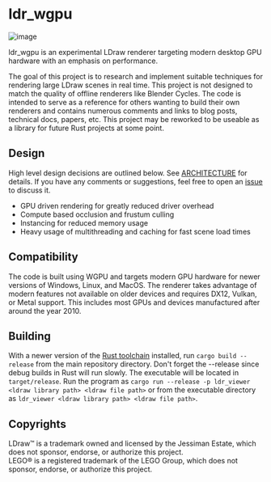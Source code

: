 # ldr_wgpu
![image](https://github.com/ScanMountGoat/ldr_wgpu/assets/23301691/d103781d-b0fa-4cf0-bc42-8b13ab42a459)

ldr_wgpu is an experimental LDraw renderer targeting modern desktop GPU hardware with an emphasis on performance.

The goal of this project is to research and implement suitable techniques for rendering large LDraw scenes in real time. This project is not designed to match the quality of offline renderers like Blender Cycles. The code is intended to serve as a reference for others wanting to build their own renderers and contains numerous comments and links to blog posts, technical docs, papers, etc. This project may be reworked to be useable as a library for future Rust projects at some point.

## Design
High level design decisions are outlined below. See [ARCHITECTURE](https://github.com/ScanMountGoat/ldr_wgpu/blob/main/ARCHITECTURE.md) for details.
If you have any comments or suggestions, feel free to open an [issue](https://github.com/ScanMountGoat/ldr_wgpu/issues) to discuss it.

- GPU driven rendering for greatly reduced driver overhead
- Compute based occlusion and frustum culling
- Instancing for reduced memory usage
- Heavy usage of multithreading and caching for fast scene load times

## Compatibility
The code is built using WGPU and targets modern GPU hardware for newer versions of Windows, Linux, and MacOS. The renderer takes advantage of modern features not available on older devices and requires DX12, Vulkan, or Metal support. This includes most GPUs and devices manufactured after around the year 2010.

## Building
With a newer version of the [Rust toolchain](https://www.rust-lang.org/tools/install) installed, run `cargo build --release` from the main repository directory. Don't forget the --release since debug builds in Rust will run slowly. The executable will be located in `target/release`. Run the program as `cargo run --release -p ldr_viewer <ldraw library path> <ldraw file path>` or from the executable directory as `ldr_viewer <ldraw library path> <ldraw file path>`.

## Copyrights
LDraw™ is a trademark owned and licensed by the Jessiman Estate, which does not sponsor, endorse, or authorize this project.  
LEGO® is a registered trademark of the LEGO Group, which does not sponsor, endorse, or authorize this project.
